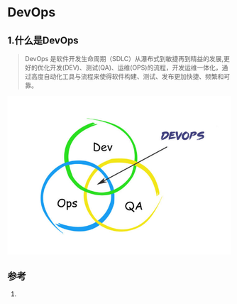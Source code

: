 # DevOps
## 1.什么是DevOps
> DevOps 是软件开发生命周期（SDLC）从瀑布式到敏捷再到精益的发展,更好的优化开发(DEV)、测试(QA)、运维(OPS)的流程，开发运维一体化，通过高度自动化工具与流程来使得软件构建、测试、发布更加快捷、频繁和可靠。

![](./images/devops.jpg)






## 参考
1. 